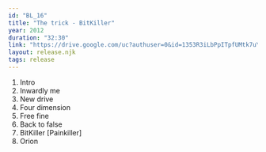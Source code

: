 ```yaml
---
id: "BL_16"
title: "The trick - BitKiller"
year: 2012
duration: "32:30"
link: "https://drive.google.com/uc?authuser=0&id=1353R3iLbPpITpfUMtk7uYhLn_1by-0K6&export=download"
layout: release.njk
tags: release
---
```


01. Intro
02. Inwardly me
03. New drive
04. Four dimension
05. Free fine
06. Back to false
07. BitKiller [Painkiller]
08. Orion